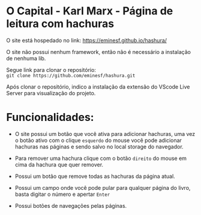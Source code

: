 # O Capital - Karl Marx - Página de leitura com hachuras

O site está hospedado no link: https://eminesf.github.io/hashura/

O site não possui nenhum framework, então não é necessário a instalação de nenhuma lib.

Segue link para clonar o repositório:  
`git clone https://github.com/eminesf/hashura.git`

Após clonar o repositório, indico a instalação da extensão do VScode Live Server para visualização do projeto.

# Funcionalidades:

* O site possui um botão que você ativa para adicionar hachuras, uma vez o botão ativo com o clique `esquerdo` do mouse você pode adicionar hachuras nas páginas e sendo salvo no local storage do navegador.

* Para remover uma hachura clique com o botão `direito` do mouse em cima da hachura que quer remover. 

* Possui um botão que remove todas as hachuras da página atual.

* Possui um campo onde você pode pular para qualquer página do livro, basta digitar o número e apertar `Enter`

* Possui botões de navegações pelas páginas.
